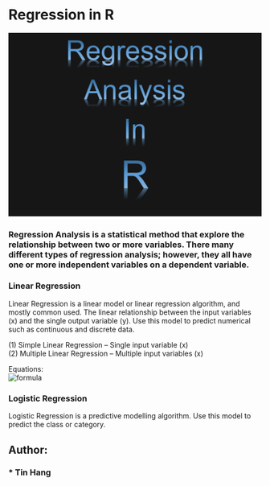 # Regression in R  
<img src="RegressionAnalysisR.PNG">

### Regression Analysis is a statistical method that explore the relationship between two or more variables. There many different types of regression analysis; however, they all have one or more independent variables on a dependent variable.  
### Linear Regression
Linear Regression is a linear model or linear regression algorithm, and mostly common used. The linear relationship between the input variables (x) and the single output variable (y). 
Use this model to predict numerical such as continuous and discrete data.  

(1) Simple Linear Regression – Single input variable (x)  
(2) Multiple Linear Regression – Multiple input variables (x)  

Equations:  
![formula](https://latex.codecogs.com/gif.latex?y&space;=&space;b_{0}&space;&plus;&space;b_{1}*x)


### Logistic Regression
Logistic Regression is a predictive modelling algorithm.  Use this model to predict the class or category.  

## Author:  
### * Tin Hang  
